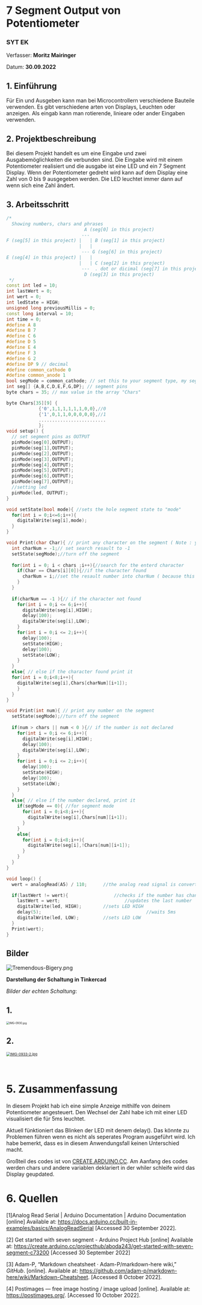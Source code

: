 # 7 Segment Output von Potentiometer

### SYT EK

Verfasser: **Moritz Mairinger**

Datum: **30.09.2022**

## 1.  Einführung 

Für Ein und Ausgeben kann man bei Microcontrollern verschiedene Bauteile verwenden. Es gibt verschiedene arten von Displays, Leuchten oder anzeigen. Als eingab kann man rotierende, linieare oder ander Eingaben verwenden.

## 2. Projektbeschreibung

Bei diesem Projekt handelt es um eine Eingabe und zwei Ausgabemöglichkeiten die verbunden sind. Die Eingabe wird mit einem Potentiometer realisiert und die ausgabe ist eine LED und ein 7 Segment Display. Wenn der Potentiometer gedreht wird kann auf dem Display eine Zahl von 0 bis 9 ausgegeben werden. Die LED leuchtet immer dann auf wenn sich eine Zahl ändert. 

## 3. Arbeitsschritt

```c++
/*
  Showing numbers, chars and phrases
                             A (seg[0] in this project)
                            ---
F (seg[5] in this project) |   | B (seg[1] in this project)
                           |   | 
                            --- G (seg[6] in this project)
E (seg[4] in this project) |   | 
                           |   | C (seg[2] in this project)
                            ---  . dot or dicimal (seg[7] in this project)
                             D (seg[3] in this project)
 */
const int led = 10;
int lastWert = 0;
int wert = 0;
int ledState = HIGH;  
unsigned long previousMillis = 0;
const long interval = 10;
int time = 0;
#define A 8
#define B 7
#define C 6
#define D 5
#define E 4
#define F 3
#define G 2
#define DP 9 // decimal
#define common_cathode 0
#define common_anode 1
bool segMode = common_cathode; // set this to your segment type, my segment is common_cathode
int seg[] {A,B,C,D,E,F,G,DP}; // segment pins
byte chars = 35; // max value in the array "Chars"

byte Chars[35][9] { 
            {'0',1,1,1,1,1,1,0,0},//0
            {'1',0,1,1,0,0,0,0,0},//1
            .........................
            };
void setup() {
  // set segment pins as OUTPUT
  pinMode(seg[0],OUTPUT);
  pinMode(seg[1],OUTPUT);
  pinMode(seg[2],OUTPUT);
  pinMode(seg[3],OUTPUT);
  pinMode(seg[4],OUTPUT);
  pinMode(seg[5],OUTPUT);
  pinMode(seg[6],OUTPUT);
  pinMode(seg[7],OUTPUT);
  //setting led
  pinMode(led, OUTPUT);
}

void setState(bool mode){ //sets the hole segment state to "mode"
  for(int i = 0;i<=6;i++){
    digitalWrite(seg[i],mode);
  }
}

void Print(char Char){ // print any character on the segment ( Note : you can't use capital characters ) 
  int charNum = -1;// set search resault to -1
  setState(segMode);//turn off the segment
  
  for(int i = 0; i < chars ;i++){//search for the enterd character
    if(Char == Chars[i][0]){//if the character found
      charNum = i;//set the resault number into charNum ( because this function prints the character using it's number in the array )
    }
  }
 
  if(charNum == -1 ){// if the character not found
    for(int i = 0;i <= 6;i++){
      digitalWrite(seg[i],HIGH);
      delay(100);
      digitalWrite(seg[i],LOW);
    }
    for(int i = 0;i <= 2;i++){
      delay(100);
      setState(HIGH);
      delay(100);
      setState(LOW); 
    }
  }
  else{ // else if the character found print it
  for(int i = 0;i<8;i++){
    digitalWrite(seg[i],Chars[charNum][i+1]);
    }
  }
}

void Print(int num){ // print any number on the segment
  setState(segMode);//turn off the segment
  
  if(num > chars || num < 0 ){// if the number is not declared
    for(int i = 0;i <= 6;i++){
      digitalWrite(seg[i],HIGH);
      delay(100);
      digitalWrite(seg[i],LOW);
    }
    for(int i = 0;i <= 2;i++){
      delay(100);
      setState(HIGH);
      delay(100);
      setState(LOW); 
    }
  }
  else{ // else if the number declared, print it
    if(segMode == 0){ //for segment mode
      for(int i = 0;i<8;i++){
        digitalWrite(seg[i],Chars[num][i+1]);
      }
    }
    else{
      for(int i = 0;i<8;i++){
        digitalWrite(seg[i],!Chars[num][i+1]);
      }
    }
  }
}

void loop() {
  wert = analogRead(A5) / 110;		//the analog read signal is converted int a number between 0-9

  if(lastWert != wert){					//checks if the number has changed 	
    lastWert = wert;						//updates the last number
    digitalWrite(led, HIGH);		//sets LED HIGH
    delay(5);										//waits 5ms
    digitalWrite(led, LOW);			//sets LED LOW
  }
  Print(wert);
}
```

## Bilder
<img src="https://i.postimg.cc/J4Hcx0MT/Tremendous-Bigery.png" alt="Tremendous-Bigery.png"  />


__Darstellung der Schaltung in Tinkercad__

*Bilder der echten Schaltung*: 

## 1.

<img src="https://i.postimg.cc/Qdk6bwXP/IMG-0930.jpg" alt="IMG-0930.jpg" style="zoom:50%;" />

## 2. 

[<img src="https://i.postimg.cc/mrWK87fX/IMG-0933-2.jpg" alt="IMG-0933-2.jpg" style="zoom:67%;" />](https://postimg.cc/rDghp0px) 

​											

# 5. Zusammenfassung

In diesem Projekt hab ich eine simple Anzeige mithilfe von deinem Potentiometer angesteuert. Den Wechsel der Zahl habe ich mit einer LED visualisiert die für 5ms leuchtet.

Aktuell fünktioniert das Blinken der LED mit denem delay(). Das könnte zu Problemen führen wenn es nicht als seperates Program ausgeführt wird. Ich habe bemerkt, dass es in diesem Anwendungsfall keinen Unterschied macht. 

Großteil des codes ist von [CREATE.ARDUINO.CC](ttps://create.arduino.cc/projecthub/aboda243/get-started-with-seven-segment-c73200). Am Aanfang des codes werden chars und andere variablen deklariert in der whiler schleife wird das Display geupdated. 


# 6. Quellen 

[1]Analog Read Serial | Arduino Documentation | Arduino Documentation [online] Available at: <https://docs.arduino.cc/built-in-examples/basics/AnalogReadSerial> [Accessed 30 September 2022].

[2] Get started with seven segment - Arduino Project Hub [online] Available at: <https://create.arduino.cc/projecthub/aboda243/get-started-with-seven-segment-c73200> [Accessed 30 September 2022]

[3] Adam-P, “Markdown cheatsheet · Adam-P/markdown-here wiki,” *GitHub*. [online]. Available at: https://github.com/adam-p/markdown-here/wiki/Markdown-Cheatsheet. [Accessed 8 October 2022].

[4] Postimages — free image hosting / image upload [online]. Available at: https://postimages.org/. [Accessed 10 October 2022].
